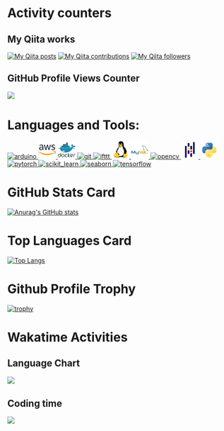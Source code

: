 # Activity counters

## My Qiita works
[![My Qiita posts](https://qiita-badge.apiapi.app/s/chinchilla/posts.svg)](http://qiita.com/chinchilla)
[![My Qiita contributions](https://qiita-badge.apiapi.app/s/chinchilla/contributions.svg)](http://qiita.com/chinchilla)
[![My Qiita followers](https://qiita-badge.apiapi.app/s/chinchilla/followers.svg)](http://qiita.com/chinchilla)

## GitHub Profile Views Counter
![](https://komarev.com/ghpvc/?username=chinchillaa)

# Languages and Tools:
<p align="left"> <a href="https://www.arduino.cc/" target="_blank" rel="noreferrer"> <img src="https://cdn.worldvectorlogo.com/logos/arduino-1.svg" alt="arduino" width="40" height="40"/> </a> <a href="https://aws.amazon.com" target="_blank" rel="noreferrer"> <img src="https://raw.githubusercontent.com/devicons/devicon/master/icons/amazonwebservices/amazonwebservices-original-wordmark.svg" alt="aws" width="40" height="40"/> </a> <a href="https://www.docker.com/" target="_blank" rel="noreferrer"> <img src="https://raw.githubusercontent.com/devicons/devicon/master/icons/docker/docker-original-wordmark.svg" alt="docker" width="40" height="40"/> </a> <a href="https://git-scm.com/" target="_blank" rel="noreferrer"> <img src="https://www.vectorlogo.zone/logos/git-scm/git-scm-icon.svg" alt="git" width="40" height="40"/> </a> <a href="https://ifttt.com/" target="_blank" rel="noreferrer"> <img src="https://www.vectorlogo.zone/logos/ifttt/ifttt-ar21.svg" alt="ifttt" width="40" height="40"/> </a> <a href="https://www.linux.org/" target="_blank" rel="noreferrer"> <img src="https://raw.githubusercontent.com/devicons/devicon/master/icons/linux/linux-original.svg" alt="linux" width="40" height="40"/> </a> <a href="https://www.mysql.com/" target="_blank" rel="noreferrer"> <img src="https://raw.githubusercontent.com/devicons/devicon/master/icons/mysql/mysql-original-wordmark.svg" alt="mysql" width="40" height="40"/> </a> <a href="https://opencv.org/" target="_blank" rel="noreferrer"> <img src="https://www.vectorlogo.zone/logos/opencv/opencv-icon.svg" alt="opencv" width="40" height="40"/> </a> <a href="https://pandas.pydata.org/" target="_blank" rel="noreferrer"> <img src="https://raw.githubusercontent.com/devicons/devicon/2ae2a900d2f041da66e950e4d48052658d850630/icons/pandas/pandas-original.svg" alt="pandas" width="40" height="40"/> </a> <a href="https://www.python.org" target="_blank" rel="noreferrer"> <img src="https://raw.githubusercontent.com/devicons/devicon/master/icons/python/python-original.svg" alt="python" width="40" height="40"/> </a> <a href="https://pytorch.org/" target="_blank" rel="noreferrer"> <img src="https://www.vectorlogo.zone/logos/pytorch/pytorch-icon.svg" alt="pytorch" width="40" height="40"/> </a> <a href="https://scikit-learn.org/" target="_blank" rel="noreferrer"> <img src="https://upload.wikimedia.org/wikipedia/commons/0/05/Scikit_learn_logo_small.svg" alt="scikit_learn" width="40" height="40"/> </a> <a href="https://seaborn.pydata.org/" target="_blank" rel="noreferrer"> <img src="https://seaborn.pydata.org/_images/logo-mark-lightbg.svg" alt="seaborn" width="40" height="40"/> </a> <a href="https://www.tensorflow.org" target="_blank" rel="noreferrer"> <img src="https://www.vectorlogo.zone/logos/tensorflow/tensorflow-icon.svg" alt="tensorflow" width="40" height="40"/> </a> </p>

# GitHub Stats Card
[![Anurag's GitHub stats](https://github-readme-stats.vercel.app/api?username=chinchillaa)](https://github.com/anuraghazra/github-readme-stats)

# Top Languages Card
[![Top Langs](https://github-readme-stats.vercel.app/api/top-langs/?username=chinchillaa)](https://github.com/anuraghazra/github-readme-stats)

# Github Profile Trophy
[![trophy](https://github-profile-trophy.vercel.app/?username=chinchillaa&title=Commit,PullRequest,Repositories,Issues)](https://github.com/ryo-ma/github-profile-trophy)

# Wakatime Activities

## Language Chart
<a href="https://wakatime.com">
  <img src="https://wakatime.com/share/@04ec583a-866d-423c-8fd4-ef4fb843be80/d7d321f7-3659-4771-96a0-b4a1a8d16272.png" />
</a>

## Coding time
<a href="https://wakatime.com">
  <img src="https://wakatime.com/share/@04ec583a-866d-423c-8fd4-ef4fb843be80/cfb4d0fb-cea3-410d-a531-7d587dd5decd.png" />
</a>
